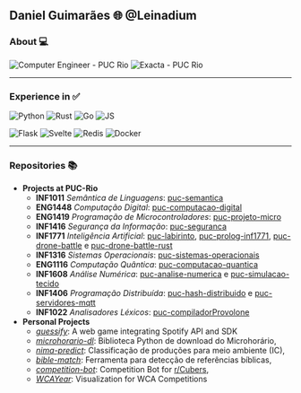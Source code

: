 ## Daniel Guimarães 🌐 @Leinadium

### About 💻

![Computer Engineer - PUC Rio](https://badgen.net/badge/%F0%9F%93%95%20%20Student%20at/Computer%20Engineer%20-%20PUC%20Rio/0C945B/)
![Exacta - PUC Rio](https://badgen.net/badge/%F0%9F%92%BC%20Working%20at/Exacta%20-%20PUC%20Rio/058BA1/)

---
### Experience in ✅ 

![Python](https://img.shields.io/badge/-Python-0C945B?style=flat&logo=python)
![Rust](https://img.shields.io/badge/-Rust-058BA1?style=flat&logo=rust)
![Go](https://img.shields.io/badge/-Go-0C945B?style=flat&logo=go)
![JS](https://img.shields.io/badge/-JS-058BA1?style=flat&logo=javascript)


![Flask](https://img.shields.io/badge/-Flask-058BA1?style=flat&logo=flask)
![Svelte](https://img.shields.io/badge/-Svelte-0C945B?style=flat&logo=svelte)
![Redis](https://img.shields.io/badge/-Redis-058BA1?style=flat&logo=redis)
![Docker](https://img.shields.io/badge/-Docker-0C945B?style=flat&logo=docker)

---
### Repositories 📚

- **Projects at PUC-Rio**
  - **INF1011** *Semântica de Linguagens*: [puc-semantica](https://github.com/Leinadium/puc-semantica)
  - **ENG1448** *Computação Digital*: [puc-computacao-digital](https://github.com/Leinadium/puc-computacao-digital)
  - **ENG1419** *Programação de Microcontroladores*: [puc-projeto-micro](https://github.com/Leinadium/puc-projeto-micro)
  - **INF1416** *Segurança da Informação*: [puc-seguranca](https://github.com/Leinadium/puc-seguranca)
  - **INF1771** *Inteligência Artificial*: [puc-labirinto](https://github.com/Leinadium/puc-labirinto), [puc-prolog-inf1771](https://github.com/Leinadium/puc-prolog-inf1771), [puc-drone-battle](https://github.com/Leinadium/puc-drone-battle) e [puc-drone-battle-rust](https://github.com/Leinadium/puc-drone-battle-rust)
  - **INF1316** *Sistemas Operacionais*: [puc-sistemas-operacionais](https://github.com/Leinadium/puc-sistemas-operacionais)
  - **ENG1116** *Computação Quântica*: [puc-computacao-quantica](https://github.com/Leinadium/puc-computacao-quantica)
  - **INF1608** *Análise Numérica*: [puc-analise-numerica](https://github.com/Leinadium/puc-analise-numerica) e [puc-simulacao-tecido](https://github.com/Leinadium/puc-simulacao-tecido)
  - **INF1406** *Programação Distribuída*: [puc-hash-distribuido](https://github.com/Leinadium/puc-hash-distribuido) e [puc-servidores-mqtt](https://github.com/Leinadium/puc-servidores-mqtt)
  - **INF1022** *Analisadores Léxicos*: [puc-compiladorProvolone](https://github.com/Leinadium/puc-compiladorProvolone)
- **Personal Projects**
  - *[guessify](https//github.com/Leinadium/guessify)*: A web game integrating Spotify API and SDK
  - *[microhorario-dl](https://github.com/Leinadium/microhorario-dl)*: Biblioteca Python de download do Microhorário,
  - *[nima-predict](https://github.com/Leinadium/nima-predict)*: Classificação de produções para meio ambiente (IC),
  - *[bible-match](https://github.com/Leinadium/bible-match)*: Ferramenta para detecção de referências bíblicas,
  - *[competition-bot](https://github.com/Leinadium/competition-bot)*: Competition Bot for [r/Cubers](reddit.com/r/Cubers),
  - *[WCAYear](https://github.com/Leinadium/WCAYear)*: Visualization for WCA Competitions
